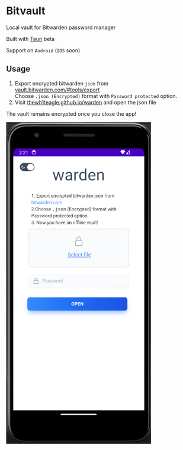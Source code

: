 # Bitvault

Local vault for Bitwarden password manager

Built with [Tauri](https://tauri.app/) beta

Support on `Android` (`IOS` soon)

## Usage
1. Export encrypted bitwarden `json` from [vault.bitwarden.com/#tools/export](https://vault.bitwarden.com/#/tools/export)  
Choose `.json (Encrypted)` format with `Password protected` option.
2. Visit <a href="https://thewh1teagle.github.io/warden" target="_blank">thewh1teagle.github.io/warden</a> and open the json file

The vault remains encrypted once you close the app!



![preview](preview.png)
